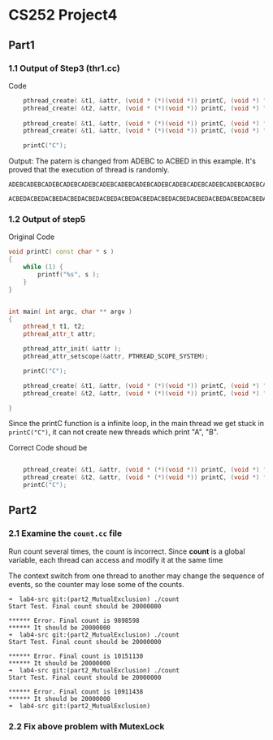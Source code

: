# CS252 Project4


## Part1

### 1.1 Output of Step3 (thr1.cc)

Code

~~~cpp
	pthread_create( &t1, &attr, (void * (*)(void *)) printC, (void *) "A" );
	pthread_create( &t2, &attr, (void * (*)(void *)) printC, (void *) "B" );
	
	pthread_create( &t1, &attr, (void * (*)(void *)) printC, (void *) "D" );
	pthread_create( &t1, &attr, (void * (*)(void *)) printC, (void *) "E" );

	printC("C");
~~~

Output: The patern is changed from ADEBC to ACBED in this example. It's proved that the execution of thread is randomly.

~~~
ADEBCADEBCADEBCADEBCADEBCADEBCADEBCADEBCADEBCADEBCADEBCADEBCADEBCADEBCADEBCADEBCADEBCADEBCADEBCADEBCADEBCADEBCADEBC

ACBEDACBEDACBEDACBEDACBEDACBEDACBEDACBEDACBEDACBEDACBEDACBEDACBEDACBEDACBEDACBEDACBEDACBEDACBEDACBEDACBED
~~~

### 1.2 Output of step5

Original Code

~~~cpp
void printC( const char * s )
{
	while (1) {
		printf("%s", s );
	}
}


int main( int argc, char ** argv )
{
	pthread_t t1, t2;
	pthread_attr_t attr;

	pthread_attr_init( &attr );
	pthread_attr_setscope(&attr, PTHREAD_SCOPE_SYSTEM);

	printC("C");

	pthread_create( &t1, &attr, (void * (*)(void *)) printC, (void *) "A" );
	pthread_create( &t2, &attr, (void * (*)(void *)) printC, (void *) "B" );

}
~~~

Since the printC function is a infinite loop, in the main thread we get stuck in `printC("C")`, it can not create new threads which print "A", "B".

Correct Code shoud be 

~~~cpp

	pthread_create( &t1, &attr, (void * (*)(void *)) printC, (void *) "A" );
	pthread_create( &t2, &attr, (void * (*)(void *)) printC, (void *) "B" );
	printC("C");

~~~

## Part2

### 2.1 Examine the `count.cc` file 

Run count several times, the count is incorrect. Since **count** is a global variable, each thread can access and modify it at the same time

The context switch from one thread to another may change the sequence of events, so the counter may lose some of the counts.

~~~
➜  lab4-src git:(part2_MutualExclusion) ./count
Start Test. Final count should be 20000000

****** Error. Final count is 9898598
****** It should be 20000000
➜  lab4-src git:(part2_MutualExclusion) ./count
Start Test. Final count should be 20000000

****** Error. Final count is 10151130
****** It should be 20000000
➜  lab4-src git:(part2_MutualExclusion) ./count
Start Test. Final count should be 20000000

****** Error. Final count is 10911438
****** It should be 20000000
➜  lab4-src git:(part2_MutualExclusion)
~~~

### 2.2 Fix above problem with MutexLock







